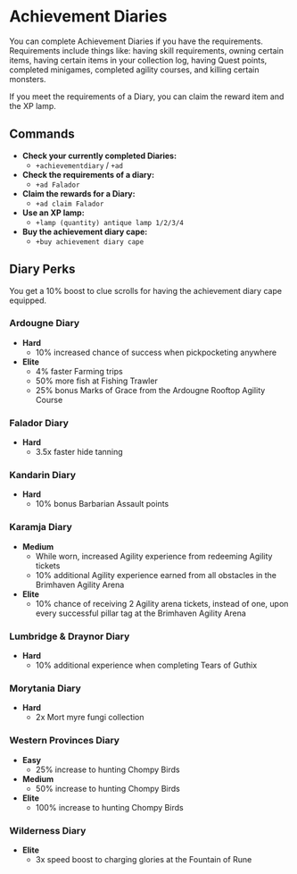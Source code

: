 # Achievement Diaries

You can complete Achievement Diaries if you have the requirements. Requirements include things like: having skill requirements, owning certain items, having certain items in your collection log, having Quest points, completed minigames, completed agility courses, and killing certain monsters.

If you meet the requirements of a Diary, you can claim the reward item and the XP lamp.

## Commands

* **Check your currently completed Diaries:**
  * `+achievementdiary` / `+ad`
* **Check the requirements of a diary:**
  * `+ad Falador`
* **Claim the rewards for a Diary:**
  * `+ad claim Falador`
* **Use an XP lamp:**
  * `+lamp (quantity) antique lamp 1/2/3/4`
* **Buy the achievement diary cape:**
  * `+buy achievement diary cape`

## Diary Perks

You get a 10% boost to clue scrolls for having the achievement diary cape equipped.

### Ardougne Diary

* **Hard**
  * 10% increased chance of success when pickpocketing anywhere
* **Elite**
  * 4% faster Farming trips
  * 50% more fish at Fishing Trawler
  * 25% bonus Marks of Grace from the Ardougne Rooftop Agility Course

### Falador Diary

* **Hard**
  * 3.5x faster hide tanning

### Kandarin Diary

* **Hard**
  * 10% bonus Barbarian Assault points

### Karamja Diary

* **Medium**
  * While worn, increased Agility experience from redeeming Agility tickets
  * 10% additional Agility experience earned from all obstacles in the Brimhaven Agility Arena
* **Elite**
  * 10% chance of receiving 2 Agility arena tickets, instead of one, upon every successful pillar tag at the Brimhaven Agility Arena

### Lumbridge & Draynor Diary

* **Hard**
  * 10% additional experience when completing Tears of Guthix

### Morytania Diary

* **Hard**
  * 2x Mort myre fungi collection

### Western Provinces Diary

* **Easy**
  * 25% increase to hunting Chompy Birds
* **Medium**
  * 50% increase to hunting Chompy Birds
* **Elite**
  * 100% increase to hunting Chompy Birds

### Wilderness Diary

* **Elite**
  * 3x speed boost to charging glories at the Fountain of Rune
